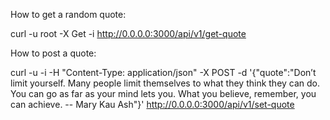 How to get a random quote:

curl -u root -X Get -i http://0.0.0.0:3000/api/v1/get-quote

How to post a quote:

curl -u <username> -i -H "Content-Type: application/json" -X POST -d '{"quote":"Don’t limit yourself. Many people limit themselves to what they think they can do. You can go as far as your mind lets you. What you believe, remember, you can achieve. -- Mary Kau Ash"}' http://0.0.0.0:3000/api/v1/set-quote